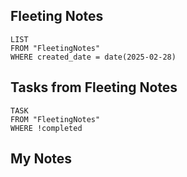 
## Fleeting Notes
```dataview
LIST
FROM "FleetingNotes"
WHERE created_date = date(2025-02-28) 
```

## Tasks from Fleeting Notes
```dataview
TASK
FROM "FleetingNotes"
WHERE !completed
```

## My Notes
